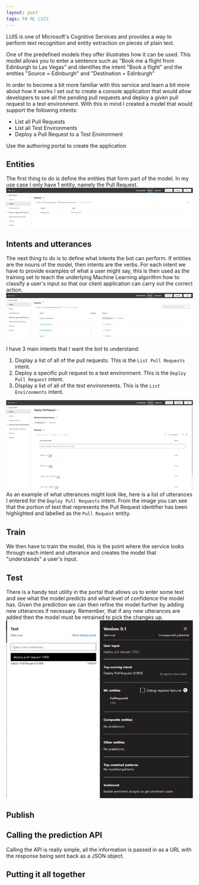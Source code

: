 ```yaml
---
layout: post
tags: F# ML LUIS
---
```


LUIS is one of Microsoft's Cognitive Services and provides a way to perform text recognition and entity extraction on pieces of plain text.

One of the predefined models they offer illustrates how it can be used. This model allows you to enter a sentence such as "Book me a flight from Edinburgh to Las Vegas" and identifies the intent "Book a flight" and the entities "Source = Edinburgh" and "Destination = Edinburgh"

In order to become a bit more familiar with this service and learn a bit more about how it works I set out to create a console application that would allow developers to see all the pending pull requests and deploy a given pull request to a test environment.
With this in mind I created a model that would support the following intents:
 - List all Pull Requests
 - List all Test Environments
 - Deploy a Pull Request to a Test Environment


Use the authoring portal to create the application

## Entities
The first thing to do is define the entities that form part of the model. In my use case I only have 1 entity, namely the Pull Request.
![Entity Designer](/assets/images/posts/2020-08-11/luis-entities.jpg)

## Intents and utterances
The next thing to do is to define what intents the bot can perform. If entities are the nouns of the model, then intents are the verbs.
For each intent we have to provide examples of what a user might say, this is then used as the training set to teach the underlying Machine Learning algorithm how to
classify a user's input so that our client application can carry out the correct action.
![Intent Designer](/assets/images/posts/2020-08-11/luis-intents.jpg)

I have 3 main intents that I want the bot to understand:
1. Display a list of all of the pull requests. This is the `List Pull Requests` intent.
1. Deploy a specific pull request to a test environment. This is the `Deploy Pull Request` intent.
1. Display a list of all of the test environments. This is the `List Environments` intent.

![Intent Utterance Designer](/assets/images/posts/2020-08-11/luis-utterances.jpg)
As an example of what utterances might look like, here is a list of utterances I entered for the `Deploy Pull Requests` intent.
From the image you can see that the portion of text that represents the Pull Request identifier has been highlighted and labelled as the `Pull Request` entity.

## Train
We then have to train the model, this is the point where the service looks through each intent and utterance and creates the model that "understands" a user's input.

## Test
There is a handy test utility in the portal that allows us to enter some text and see what the model predicts and what level of confidence the model has. Given the prediction we can then refine the model further by adding new utterances if necessary.
Remember, that if any new utterances are added then the model must be retrained to pick the changes up.
![Test Tool](/assets/images/posts/2020-08-11/luis-test.jpg)

## Publish

## Calling the prediction API
Calling the API is really simple, all the information is passed in as a URL with the response being sent back as a JSON object.

## Putting it all together